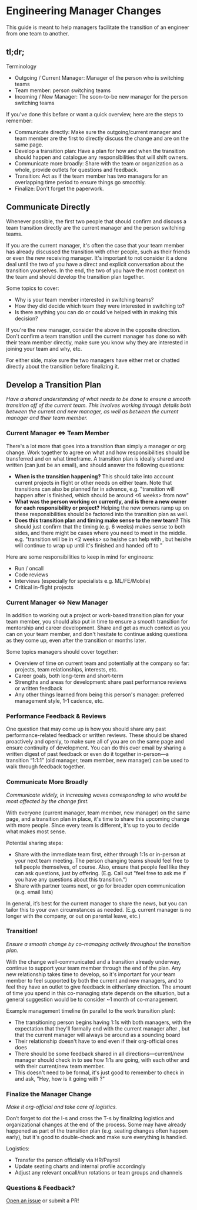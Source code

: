 # Engineering Manager Changes

This guide is meant to help managers facilitate the transition of an engineer from one team to another.

## tl;dr;

Terminology
* Outgoing / Current Manager: Manager of the person who is switching teams
* Team member: person switching teams
* Incoming / New Manager: The soon-to-be new manager for the person switching teams

If you've done this before or want a quick overview, here are the steps to remember:
* Communicate directly: Make sure the outgoing/current manager and team member are the first to directly discuss the change and are on the same page.
* Develop a transition plan: Have a plan for how and when the transition should happen and catalogue any responsibilities that will shift owners.
* Communicate more broadly: Share with the team or organization as a whole, provide outlets for questions and feedback.
* Transition: Act as if the team member has two managers for an overlapping time period to ensure things go smoothly.
* Finalize: Don't forget the paperwork.

## Communicate Directly

Whenever possible, the first two people that should confirm and discuss a team transition directly are the current manager and the person switching teams.

If you are the current manager, it's often the case that your team member has already discussed the transition with other people, such as their friends or even the new receiving manager. It's important to not consider it a done deal until the two of you have a direct and explicit conversation about the transition yourselves. In the end, the two of you have the most context on the team and should develop the transition plan together.

Some topics to cover:
* Why is your team member interested in switching teams?
* How they did decide which team they were interested in switching to?
* Is there anything you can do or could've helped with in making this decision?

If you're the new manager, consider the above in the opposite direction. Don't confirm a team transition until the current manager has done so with their team member directly, make sure you know why they are interested in joining your team and why, etc.  

For either side, make sure the two managers have either met or chatted directly about the transition before finalizing it.

## Develop a Transition Plan

*Have a shared understanding of what needs to be done to ensure a smooth transition off of the current team. This involves working through details both between the current and new manager, as well as between the current manager and their team member.*

### Current Manager <=> Team Member

There's a lot more that goes into a transition than simply a manager or org change. Work together to agree on what and how responsibilities should be transferred and on what timeframe. A transition plan is ideally shared and written (can just be an email), and should answer the following questions:
* **When is the transition happening?** This should take into account current projects in flight or other needs on either team. Note that transitions can also be planned far in advance, e.g. "transition will happen after <project X> is finished, which should be around <6 weeks> from now"
* **What was the person working on currently, and is there a new owner for each responsibility or project?** Helping the new owners ramp up on these responsibilities should be factored into the transition plan as well.
* **Does this transition plan and timing make sense to the new team?** This should just confirm that the timing (e.g. 6 weeks) makes sense to both sides, and there might be cases where you need to meet in the middle.  e.g. "transition will be in <2 weeks> so he/she can help with <new project Y>, but he/she will continue to wrap up <old project X> until it's finished and handed off to <old team member>"

Here are some responsibilities to keep in mind for engineers:
* Run / oncall
* Code reviews
* Interviews (especially for specialists e.g. ML/FE/Mobile)
* Critical in-flight projects

### Current Manager <=> New Manager

In addition to working out a project or work-based transition plan for your team member, you should also put in time to ensure a smooth transition for mentorship and career development. Share and get as much context as you can on your team member, and don't hesitate to continue asking questions as they come up, even after the transition or months later.

Some topics managers should cover together:
* Overview of time on current team and potentially at the company so far: projects, team relationships, interests, etc.
* Career goals, both long-term and short-term
* Strengths and areas for development: share past performance reviews or written feedback
* Any other things learned from being this person's manager: preferred management style, 1-1 cadence, etc.

### Performance Feedback & Reviews

One question that may come up is how you should share any past performance-related feedback or written reviews. These should be shared proactively and openly, to make sure all of you are on the same page and ensure continuity of development. You can do this over email by sharing a written digest of past feedback or even do it together in-person—a transition “1:1:1” (old manager, team member, new manager) can be used to walk through feedback together. 

### Communicate More Broadly

*Communicate widely, in increasing waves corresponding to who would be most affected by the change first.*

With everyone (current manager, team member, new manager) on the same page, and a transition plan in place, it's time to share this upcoming change with more people. Since every team is different, it's up to you to decide what makes most sense.

Potential sharing steps:
* Share with the immediate team first, either through 1:1s or in-person at your next team meeting. The person changing teams should feel free to tell people themselves, of course.  Also, ensure that people feel like they can ask questions, just by offering. (E.g. Call out "feel free to ask me if you have any questions about this transition.")
* Share with partner teams next, or go for broader open communication (e.g. email lists)

In general, it’s best for the current manager to share the news, but you can tailor this to your own circumstances as needed. (E.g. current manager is no longer with the company, or out on parental leave, etc.)

### Transition!

*Ensure a smooth change by co-managing actively throughout the transition plan.*

With the change well-communicated and a transition already underway, continue to support your team member through the end of the plan. Any new relationship takes time to develop, so it's important for your team member to feel supported by both the current and new managers, and to feel they have an outlet to give feedback in either/any direction. The amount of time you spend in this co-managing state depends on the situation, but a general suggestion would be to consider ~1 month of co-management.

Example management timeline (in parallel to the work transition plan):
* The transitioning person begins having 1:1s with both managers, with the expectation that they'll formally end with the current manager after <X weeks>, but that the current manager will always be around as a sounding board
* Their relationship doesn't have to end even if their org-official ones does
* There should be some feedback shared in all directions—current/new manager should check in to see how 1:1s are going, with each other and with their current/new team member.
* This doesn't need to be formal, it's just good to remember to check in and ask, "Hey, how is it going with <new person>?"

### Finalize the Manager Change

*Make it org-official and take care of logistics.*

Don’t forget to dot the I-s and cross the T-s by finalizing logistics and organizational changes at the end of the process. Some may have already happened as part of the transition plan (e.g. seating changes often happen early), but it's good to double-check and make sure everything is handled.

Logistics:
* Transfer the person officially via HR/Payroll
* Update seating charts and internal profile accordingly
* Adjust any relevant oncall/run rotations or team groups and channels

### Questions & Feedback?

[Open an issue](https://github.com/raylene/eng-handbook/issues/new) or submit a PR!
